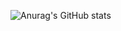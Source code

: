 ![Anurag's GitHub stats](https://github-readme-stats.vercel.app/api?username=Covija97&show_icons=true&theme=transparent)
